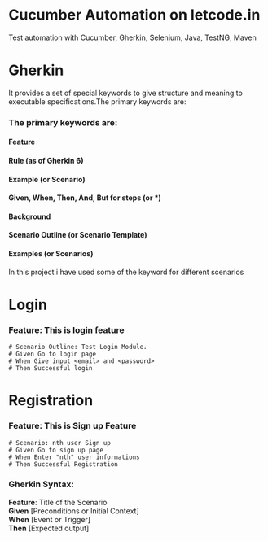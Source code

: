 # Cucumber Automation on letcode.in
Test automation with Cucumber, Gherkin, Selenium, Java, TestNG, Maven

# Gherkin
It provides a set of special keywords to give structure and meaning to executable specifications.The primary keywords are:
### The primary keywords are:
#### Feature
#### Rule (as of Gherkin 6)
#### Example (or Scenario)
#### Given, When, Then, And, But for steps (or *)
#### Background
#### Scenario Outline (or Scenario Template)
#### Examples (or Scenarios)

In this project i have used some of the keyword for different scenarios

# Login
### Feature: This is login feature
    # Scenario Outline: Test Login Module.
    # Given Go to login page
    # When Give input <email> and <password>
    # Then Successful login

# Registration
### Feature: This is Sign up Feature
    # Scenario: nth user Sign up
    # Given Go to sign up page
    # When Enter "nth" user informations
    # Then Successful Registration


### Gherkin Syntax: </br>
**Feature**: Title of the Scenario </br>
**Given** [Preconditions or Initial Context] </br>
**When** [Event or Trigger] </br>
**Then** [Expected output] </br>


